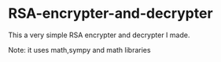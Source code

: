 # RSA-encrypter-and-decrypter
This a very simple RSA encrypter and decrypter I made.

Note: it uses math,sympy and math libraries
